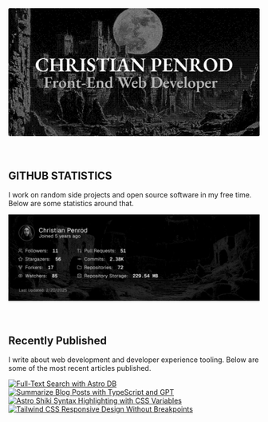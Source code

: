 
<picture>
  <source media="(prefers-color-scheme: dark)" srcset="assets/banner.dark.png?v=7abd119f-cd31-4f61-af91-72579cce1267" width="843px" />
  <source media="(prefers-color-scheme: light)" srcset="assets/banner.light.png?v=7abd119f-cd31-4f61-af91-72579cce1267" width="843px" />
  <img src="assets/banner.dark.png?v=7abd119f-cd31-4f61-af91-72579cce1267" alt="Banner" width="843px" />
</picture>
<br />
<br />
<br />
<h2>GITHUB STATISTICS</h2>
<p>I work on random side projects and open source software in my free time. Below are some statistics around that.</p>
<picture>
  <source media="(prefers-color-scheme: dark)" srcset="assets/statistics.dark.png?v=7abd119f-cd31-4f61-af91-72579cce1267" width="843px" />
  <source media="(prefers-color-scheme: light)" srcset="assets/statistics.light.png?v=7abd119f-cd31-4f61-af91-72579cce1267" width="843px" />
  <img src="assets/statistics.dark.png?v=7abd119f-cd31-4f61-af91-72579cce1267" alt="Github Statistics" width="843px" />
</picture>
<br />
<br />
<br />
<h2>Recently Published</h2>
<p>I write about web development and developer experience tooling. Below are some of the most recent articles published.</p>
<a href="https://christianpenrod.com/blog/full-text-search-with-astro-db"><img src="https://christianpenrod.com/blog/full-text-search-with-astro-db.png?v=7abd119f-cd31-4f61-af91-72579cce1267" alt="Full-Text Search with Astro DB" width="421px" /></a>
<a href="https://christianpenrod.com/blog/summarize-blog-posts-with-typescript-and-gpt"><img src="https://christianpenrod.com/blog/summarize-blog-posts-with-typescript-and-gpt.png?v=7abd119f-cd31-4f61-af91-72579cce1267" alt="Summarize Blog Posts with TypeScript and GPT" width="421px" /></a>
<a href="https://christianpenrod.com/blog/astro-shiki-syntax-highlighting-with-css-variables"><img src="https://christianpenrod.com/blog/astro-shiki-syntax-highlighting-with-css-variables.png?v=7abd119f-cd31-4f61-af91-72579cce1267" alt="Astro Shiki Syntax Highlighting with CSS Variables" width="421px" /></a>
<a href="https://christianpenrod.com/blog/tailwindcss-responsive-design-without-breakpoints"><img src="https://christianpenrod.com/blog/tailwindcss-responsive-design-without-breakpoints.png?v=7abd119f-cd31-4f61-af91-72579cce1267" alt="Tailwind CSS Responsive Design Without Breakpoints" width="421px" /></a>
